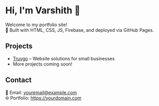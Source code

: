 # Hi, I'm Varshith 👋
Welcome to my portfolio site!  
🚀 Built with HTML, CSS, JS, Firebase, and deployed via GitHub Pages.  

## Projects
- [Truvgo](https://truvgo.me) – Website solutions for small businesses  
- More projects coming soon!  

## Contact
📧 Email: youremail@example.com  
🌐 Portfolio: https://yourdomain.com
